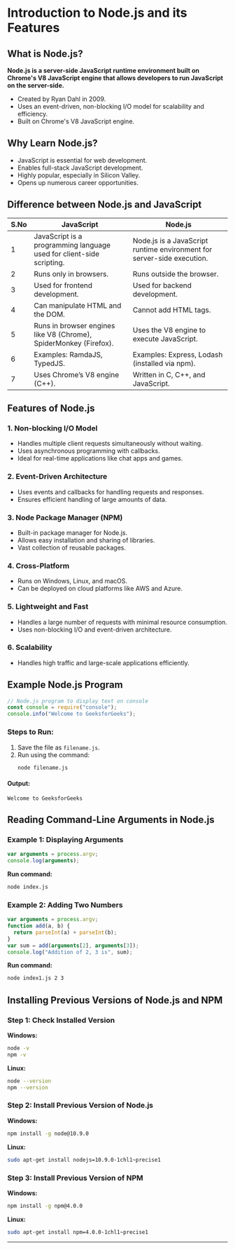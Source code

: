 # Introduction to Node.js and its Features

## What is Node.js?

**Node.js is a server-side JavaScript runtime environment built on Chrome's V8 JavaScript engine that allows developers to run JavaScript on the server-side.**

- Created by Ryan Dahl in 2009.
- Uses an event-driven, non-blocking I/O model for scalability and efficiency.
- Built on Chrome's V8 JavaScript engine.

## Why Learn Node.js?

- JavaScript is essential for web development.
- Enables full-stack JavaScript development.
- Highly popular, especially in Silicon Valley.
- Opens up numerous career opportunities.

## Difference between Node.js and JavaScript

| S.No | JavaScript                                                           | Node.js                                                                |
| ---- | -------------------------------------------------------------------- | ---------------------------------------------------------------------- |
| 1    | JavaScript is a programming language used for client-side scripting. | Node.js is a JavaScript runtime environment for server-side execution. |
| 2    | Runs only in browsers.                                               | Runs outside the browser.                                              |
| 3    | Used for frontend development.                                       | Used for backend development.                                          |
| 4    | Can manipulate HTML and the DOM.                                     | Cannot add HTML tags.                                                  |
| 5    | Runs in browser engines like V8 (Chrome), SpiderMonkey (Firefox).    | Uses the V8 engine to execute JavaScript.                              |
| 6    | Examples: RamdaJS, TypedJS.                                          | Examples: Express, Lodash (installed via npm).                         |
| 7    | Uses Chrome’s V8 engine (C++).                                       | Written in C, C++, and JavaScript.                                     |

## Features of Node.js

### 1. Non-blocking I/O Model

- Handles multiple client requests simultaneously without waiting.
- Uses asynchronous programming with callbacks.
- Ideal for real-time applications like chat apps and games.

### 2. Event-Driven Architecture

- Uses events and callbacks for handling requests and responses.
- Ensures efficient handling of large amounts of data.

### 3. Node Package Manager (NPM)

- Built-in package manager for Node.js.
- Allows easy installation and sharing of libraries.
- Vast collection of reusable packages.

### 4. Cross-Platform

- Runs on Windows, Linux, and macOS.
- Can be deployed on cloud platforms like AWS and Azure.

### 5. Lightweight and Fast

- Handles a large number of requests with minimal resource consumption.
- Uses non-blocking I/O and event-driven architecture.

### 6. Scalability

- Handles high traffic and large-scale applications efficiently.

## Example Node.js Program

```javascript
// Node.js program to display text on console
const console = require("console");
console.info("Welcome to GeeksforGeeks");
```

### Steps to Run:

1. Save the file as `filename.js`.
2. Run using the command:
   ```sh
   node filename.js
   ```

#### Output:

```
Welcome to GeeksforGeeks
```

## Reading Command-Line Arguments in Node.js

### Example 1: Displaying Arguments

```javascript
var arguments = process.argv;
console.log(arguments);
```

**Run command:**

```sh
node index.js
```

### Example 2: Adding Two Numbers

```javascript
var arguments = process.argv;
function add(a, b) {
  return parseInt(a) + parseInt(b);
}
var sum = add(arguments[2], arguments[3]);
console.log("Addition of 2, 3 is", sum);
```

**Run command:**

```sh
node index1.js 2 3
```

## Installing Previous Versions of Node.js and NPM

### Step 1: Check Installed Version

**Windows:**

```sh
node -v
npm -v
```

**Linux:**

```sh
node --version
npm --version
```

### Step 2: Install Previous Version of Node.js

**Windows:**

```sh
npm install -g node@10.9.0
```

**Linux:**

```sh
sudo apt-get install nodejs=10.9.0-1chl1~precise1
```

### Step 3: Install Previous Version of NPM

**Windows:**

```sh
npm install -g npm@4.0.0
```

**Linux:**

```sh
sudo apt-get install npm=4.0.0-1chl1~precise1
```

---
